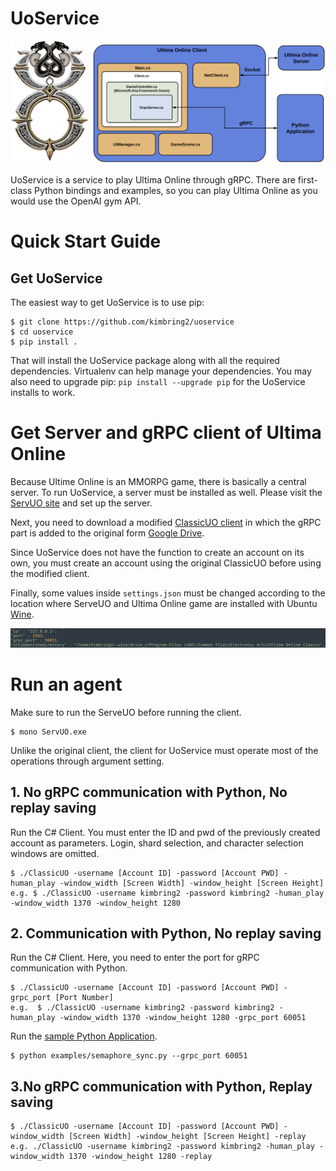 # UoService
<img src="images/UoServiceMain.png" width="800">

UoService is a service to play Ultima Online through gRPC. There are first-class Python bindings and examples, so you can play Ultima Online as you would use the OpenAI gym API.

# Quick Start Guide
## Get UoService

The easiest way to get UoService is to use pip:

```
$ git clone https://github.com/kimbring2/uoservice
$ cd uoservice
$ pip install .
```

That will install the UoService package along with all the required dependencies. Virtualenv can help manage your dependencies. You may also need to upgrade pip: ```pip install --upgrade pip``` for the UoService installs to work.

# Get Server and gRPC client of Ultima Online
Because Ultime Online is an MMORPG game, there is basically a central server. To run UoService, a server must be installed as well. Please visit the [ServUO site](https://github.com/ServUO/ServUO) and set up the server.

Next, you need to download a modified [ClassicUO client](https://github.com/ClassicUO/ClassicUO) in which the gRPC part is added to the original form [Google Drive](https://drive.google.com/file/d/1-7EqQp59LtJUk3hZVraHtawe6MPK-SPi/view?usp=sharing).

Since UoService does not have the function to create an account on its own, you must create an account using the original ClassicUO before using the modified client.

Finally, some values ​​inside ```settings.json``` must be changed according to the location where ServeUO and Ultima Online game are installed with Ubuntu [Wine](https://wiki.winehq.org/Ubuntu).

<img src="images/server_settings.png" width="800">

# Run an agent 
Make sure to run the ServeUO before running the client.
```
$ mono ServUO.exe
```

Unlike the original client, the client for UoService must operate most of the operations through argument setting.

## 1. No gRPC communication with Python, No replay saving
Run the C# Client. You must enter the ID and pwd of the previously created account as parameters. Login, shard selection, and character selection windows are omitted.
```
$ ./ClassicUO -username [Account ID] -password [Account PWD] -human_play -window_width [Screen Width] -window_height [Screen Height]
e.g. $ ./ClassicUO -username kimbring2 -password kimbring2 -human_play -window_width 1370 -window_height 1280
```

## 2. Communication with Python, No replay saving
Run the C# Client. Here, you need to enter the port for gRPC communication with Python.
```
$ ./ClassicUO -username [Account ID] -password [Account PWD] -grpc_port [Port Number]
e.g.  $ ./ClassicUO -username kimbring2 -password kimbring2 -human_play -window_width 1370 -window_height 1280 -grpc_port 60051
```

Run the [sample Python Application](https://github.com/kimbring2/uoservice/blob/main/uoservice/examples/semaphore_sync.py).
```
$ python examples/semaphore_sync.py --grpc_port 60051
```

## 3.No gRPC communication with Python, Replay saving
```
$ ./ClassicUO -username [Account ID] -password [Account PWD] -window_width [Screen Width] -window_height [Screen Height] -replay
e.g. ./ClassicUO -username kimbring2 -password kimbring2 -human_play -window_width 1370 -window_height 1280 -replay
```
